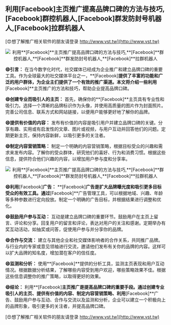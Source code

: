 ## **利用**[Facebook]**主页推广提高品牌口碑的方法与技巧,**[Facebook]**群控机器人,**[Facebook]**群发防封号机器人,**[Facebook]**拉群机器人**

[😍想了解推广相关软件的朋友请登录 http://www.vst.tw](http://www.vst.tw)

 <center><img src="https://vst.tw/MP4/tuiguang/png/0.png" alt="利用**[Facebook]**主页推广提高品牌口碑的方法与技巧,**[Facebook]**群控机器人,**[Facebook]**群发防封号机器人,**[Facebook]**拉群机器人"></center>

**😄引言：**
在当今数字化时代，社交媒体已经成为企业推广和建立品牌口碑的重要工具。作为全球最大的社交媒体平台之一，**[Facebook]**提供了丰富的功能和广泛的用户群体，为企业主们提供了一个有效的推广渠道。本文将介绍一些利用**[Facebook]**主页推广的方法和技巧，帮助企业提高品牌口碑。

**😄创建专业而吸引人的主页：**
首先，确保你的**[Facebook]**主页具有专业性和吸引力。选择一个清晰的品牌标识作为头像，并使用高质量的图片作为封面照片。完善公司信息、联系方式和网站链接，以便用户能够更好地了解你的品牌。

**😄提供有价值的内容：**
发布有价值的内容是吸引用户并建立品牌口碑的关键。分享有趣、实用或有启发性的文章、图片或视频，与用户互动并回答他们的问题。定期更新主页，保持内容新鲜，以吸引更多的关注者。

**😄制定内容营销策略：**
制定一个明确的内容营销策略，根据目标受众的兴趣和需求来发布内容。了解你的受众群体，研究他们的喜好、行为和消费习惯。根据这些信息，提供符合他们兴趣的内容，以增加用户参与度和分享率。

 <center><img src="https://vst.tw/MP4/tuiguang/png/6.png" alt="利用**[Facebook]**主页推广提高品牌口碑的方法与技巧,**[Facebook]**群控机器人,**[Facebook]**群发防封号机器人,**[Facebook]**拉群机器人"></center>

**😄利用**[Facebook]**广告：**
**[Facebook]**广告是扩大品牌曝光度和吸引更多目标受众的有效工具。通过**[Facebook]**广告管理工具，可以根据地域、兴趣、年龄等多种参数进行定向投放。制定一个明确的广告目标，并根据结果进行调整和优化。

**😄鼓励用户参与互动：**
互动是建立品牌口碑的重要环节。鼓励用户在主页上留言、评论和分享。回复用户的留言和评论，表达对用户的关注和感谢。定期举办有奖互动活动，如抽奖或问答，促使用户参与并分享你的品牌。

**😄合作与交流：**
建立与其他企业和社交媒体影响者的合作关系，共同推广品牌。与行业内的专家或意见领袖进行交流，邀请他们发布有关你的品牌的内容。这样可以扩大品牌的知名度，增加潜在客户的信任度。

**😄监测和分析：**
使用**[Facebook]**提供的分析工具，监测主页表现和用户互动情况。根据数据分析结果，了解哪些内容受到用户欢迎，哪些策略效果不佳。根据这些信息调整你的推广策略，以取得更好的效果。

**😄结论：**
利用**[Facebook]**主页推广是提高品牌口碑的重要手段。通过创建专业吸引人的主页、提供有价值的内容、制定内容营销策略、利用**[Facebook]**广告、鼓励用户参与互动、合作与交流以及监测和分析，企业可以建立一个积极向上的品牌形象，吸引更多的关注者，并提高品牌口碑。

[😍想了解推广相关软件的朋友请登录 http://www.vst.tw](http://www.vst.tw)



